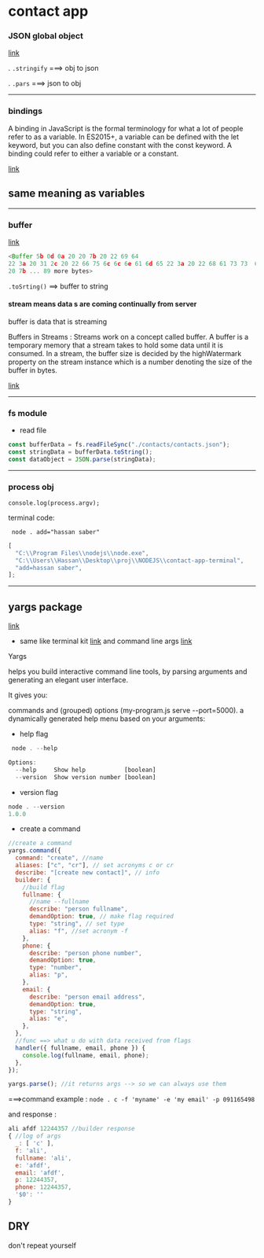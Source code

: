 # contact app

### JSON global object

[link](https://developer.mozilla.org/en-US/docs/Web/JavaScript/Reference/Global_Objects/JSON)

. `.stringify` ===> obj to json

. `.pars` ===> json to obj

---

### bindings

A binding in JavaScript is the formal terminology for what a lot of people refer to as a variable. In ES2015+, a variable can be defined with the let keyword, but you can also define constant with the const keyword. A binding could refer to either a variable or a constant.

[link](https://stackoverflow.com/questions/49662203/what-does-binding-mean-in-javascript#:~:text=A%20binding%20in%20JavaScript%20is,a%20variable%20or%20a%20constant.)

## same meaning as variables

---

### buffer

[link](https://nodejs.org/api/buffer.html#buffer)

```js
<Buffer 5b 0d 0a 20 20 7b 20 22 69 64
22 3a 20 31 2c 20 22 66 75 6c 6c 6e 61 6d 65 22 3a 20 22 68 61 73 73  61 6e 20 73 61 62 65 72 22 20 7d 2c 0d 0a 20
20 7b ... 89 more bytes>
```

`.toSrting()` ==> buffer to string

#### stream means data s are coming continually from server

buffer is data that is streaming

Buffers in Streams :
Streams work on a concept called buffer. A buffer is a temporary memory that a stream takes to hold some data until it is consumed. In a stream, the buffer size is decided by the highWatermark property on the stream instance which is a number denoting the size of the buffer in bytes.

[link](https://medium.com/developers-arena/streams-and-buffers-in-nodejs-30ff53edd50f#:~:text)

---

### fs module

- read file

```js
const bufferData = fs.readFileSync("./contacts/contacts.json");
const stringData = bufferData.toString();
const dataObject = JSON.parse(stringData);
```

---

### process obj

`console.log(process.argv);`

terminal code:

` node . add="hassan saber"`

```js
[
  "C:\\Program Files\\nodejs\\node.exe",
  "C:\\Users\\Hassan\\Desktop\\proj\\NODEJS\\contact-app-terminal",
  "add=hassan saber",
];
```

---

## yargs package

[link](http://yargs.js.org/)

- same like
  terminal kit [link](https://www.npmjs.com/package/terminal-kit) and command line args [link](https://www.npmjs.com/package/command-line-args)

Yargs

helps you build interactive command line tools, by parsing arguments and generating an elegant user interface.

It gives you:

commands and (grouped) options (my-program.js serve --port=5000).
a dynamically generated help menu based on your arguments:

- help flag

```js
 node . --help

Options:
  --help     Show help           [boolean]
  --version  Show version number [boolean]
```

- version flag

```js
node . --version
1.0.0
```

- create a command

```js
//create a command
yargs.command({
  command: "create", //name
  aliases: ["c", "cr"], // set acronyms c or cr
  describe: "[create new contact]", // info
  builder: {
    //build flag
    fullname: {
      //name --fullname
      describe: "person fullname",
      demandOption: true, // make flag required
      type: "string", // set type
      alias: "f", //set acronym -f
    },
    phone: {
      describe: "person phone number",
      demandOption: true,
      type: "number",
      alias: "p",
    },
    email: {
      describe: "person email address",
      demandOption: true,
      type: "string",
      alias: "e",
    },
  },
  //func ==> what u do with data received from flags
  handler({ fullname, email, phone }) {
    console.log(fullname, email, phone);
  },
});

yargs.parse(); //it returns args --> so we can always use them
```

===>command example :
`node . c -f 'myname' -e 'my email' -p 091165498`

and response :

```js
ali afdf 12244357 //builder response
{ //log of args
  _: [ 'c' ],
  f: 'ali',
  fullname: 'ali',
  e: 'afdf',
  email: 'afdf',
  p: 12244357,
  phone: 12244357,
  '$0': ''
}
```

## DRY

don't repeat yourself
